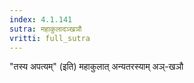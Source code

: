```yaml
---
index: 4.1.141
sutra: महाकुलादञ्खञौ
vritti: full_sutra
---
```


"तस्य अपत्यम्" (इति) महाकुलात् अन्यतरस्याम् अञ्-खञौ